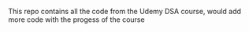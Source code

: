 This repo contains all the code from the Udemy DSA course, would add more code with the progess of the course
